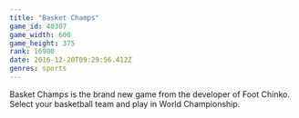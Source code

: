 ```yaml
---
title: "Basket Champs"
game_id: 40307
game_width: 600
game_height: 375
rank: 16900
date: 2016-12-20T09:29:56.412Z
genres: sports
---
```

Basket Champs is the brand new game from the developer of Foot Chinko. Select your basketball team and play in World Championship.